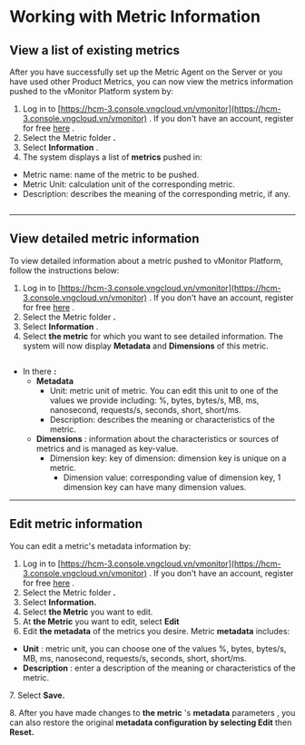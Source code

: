 # Working with Metric Information

## View a list of existing metrics <a href="#xem-danh-sach-cac-metrics-dang-ton-tai" id="xem-danh-sach-cac-metrics-dang-ton-tai"></a>

After you have successfully set up the Metric Agent on the Server or you have used other Product Metrics, you can now view the metrics information pushed to the vMonitor Platform system by:

1. Log in to [https://hcm-3.console.vngcloud.vn/vmonitor](https://hcm-3.console.vngcloud.vn/vmonitor) . If you don't have an account, register for free [here](https://register.vngcloud.vn/signup) .
2. Select the Metric folder **.**
3. Select **Information** .
4. The system displays a list of **metrics** pushed in:

* Metric name: name of the metric to be pushed.
* Metric Unit: calculation unit of the corresponding metric.
* Description: describes the meaning of the corresponding metric, if any.

<figure><img src="https://docs.vngcloud.vn/~gitbook/image?url=https%3A%2F%2F3672463924-files.gitbook.io%2F%7E%2Ffiles%2Fv0%2Fb%2Fgitbook-x-prod.appspot.com%2Fo%2Fspaces%252FB0NrrrdJdpYOYzRkbWp5%252Fuploads%252F7PDo4GLn6lbgjDRwNOzo%252Fimage.png%3Falt%3Dmedia%26token%3D6a41a686-445e-47a6-b1ca-8b8b6602fe21&#x26;width=768&#x26;dpr=4&#x26;quality=100&#x26;sign=30d50803&#x26;sv=1" alt=""><figcaption></figcaption></figure>

***

## View detailed metric information <a href="#xem-thong-tin-chi-tiet-metric" id="xem-thong-tin-chi-tiet-metric"></a>

To view detailed information about a metric pushed to vMonitor Platform, follow the instructions below:

1. Log in to [https://hcm-3.console.vngcloud.vn/vmonitor](https://hcm-3.console.vngcloud.vn/vmonitor) . If you don't have an account, register for free [here](https://register.vngcloud.vn/signup) .
2. Select the Metric folder **.**
3. Select **Information** .
4. Select **the metric** for which you want to see detailed information. The system will now display **Metadata** and **Dimensions** of this metric.

<figure><img src="https://docs.vngcloud.vn/~gitbook/image?url=https%3A%2F%2F3672463924-files.gitbook.io%2F%7E%2Ffiles%2Fv0%2Fb%2Fgitbook-x-prod.appspot.com%2Fo%2Fspaces%252FB0NrrrdJdpYOYzRkbWp5%252Fuploads%252FCG1JU5deDtHPs9V2lRA7%252Fimage.png%3Falt%3Dmedia%26token%3De8e9eada-e976-42b3-b1c2-3d9c02231b3b&#x26;width=768&#x26;dpr=4&#x26;quality=100&#x26;sign=d4a1e918&#x26;sv=1" alt=""><figcaption></figcaption></figure>

* In there **:**
  * **Metadata**
    * Unit: metric unit of metric. You can edit this unit to one of the values ​​we provide including: %, bytes, bytes/s, MB, ms, nanosecond, requests/s, seconds, short, short/ms.
    * Description: describes the meaning or characteristics of the metric.
  * **Dimensions** : information about the characteristics or sources of metrics and is managed as key-value.
    * Dimension key: key of dimension: dimension key is unique on a metric.
      * Dimension value: corresponding value of dimension key, 1 dimension key can have many dimension values.

***

## Edit metric information <a href="#chinh-sua-thong-tin-metric" id="chinh-sua-thong-tin-metric"></a>

You can edit a metric's metadata information by:

1. Log in to [https://hcm-3.console.vngcloud.vn/vmonitor](https://hcm-3.console.vngcloud.vn/vmonitor) . If you don't have an account, register for free [here](https://register.vngcloud.vn/signup) .
2. Select the Metric folder **.**
3. Select **Information.**
4. Select **the Metric** you want to edit.
5. At **the Metric** you want to edit, select **Edit**
6. Edit **the metadata** of the metrics you desire. Metric **metadata** includes:

* **Unit** : metric unit, you can choose one of the values ​​%, bytes, bytes/s, MB, ms, nanosecond, requests/s, seconds, short, short/ms.
* **Description** : enter a description of the meaning or characteristics of the metric.

7\. Select **Save.**

8\. After you have made changes to **the metric** 's **metadata** parameters , you can also restore the original **metadata configuration by selecting Edit** then **Reset.**
